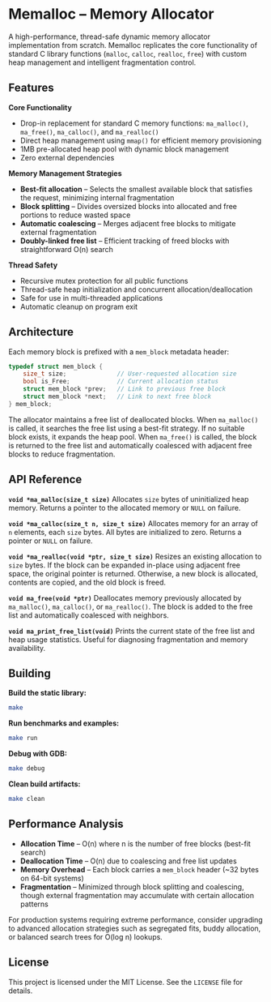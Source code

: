 # Memalloc – Memory Allocator

A high-performance, thread-safe dynamic memory allocator implementation from scratch. Memalloc replicates the core functionality of standard C library functions (`malloc`, `calloc`, `realloc`, `free`) with custom heap management and intelligent fragmentation control.

## Features

**Core Functionality**
- Drop-in replacement for standard C memory functions: `ma_malloc()`, `ma_free()`, `ma_calloc()`, and `ma_realloc()`
- Direct heap management using `mmap()` for efficient memory provisioning
- 1MB pre-allocated heap pool with dynamic block management
- Zero external dependencies

**Memory Management Strategies**
- **Best-fit allocation** – Selects the smallest available block that satisfies the request, minimizing internal fragmentation
- **Block splitting** – Divides oversized blocks into allocated and free portions to reduce wasted space
- **Automatic coalescing** – Merges adjacent free blocks to mitigate external fragmentation
- **Doubly-linked free list** – Efficient tracking of freed blocks with straightforward O(n) search

**Thread Safety**
- Recursive mutex protection for all public functions
- Thread-safe heap initialization and concurrent allocation/deallocation
- Safe for use in multi-threaded applications
- Automatic cleanup on program exit

## Architecture

Each memory block is prefixed with a `mem_block` metadata header:

```c
typedef struct mem_block {
    size_t size;              // User-requested allocation size
    bool is_Free;             // Current allocation status
    struct mem_block *prev;   // Link to previous free block
    struct mem_block *next;   // Link to next free block
} mem_block;
```

The allocator maintains a free list of deallocated blocks. When `ma_malloc()` is called, it searches the free list using a best-fit strategy. If no suitable block exists, it expands the heap pool. When `ma_free()` is called, the block is returned to the free list and automatically coalesced with adjacent free blocks to reduce fragmentation.

## API Reference

**`void *ma_malloc(size_t size)`**
Allocates `size` bytes of uninitialized heap memory. Returns a pointer to the allocated memory or `NULL` on failure.

**`void *ma_calloc(size_t n, size_t size)`**
Allocates memory for an array of `n` elements, each `size` bytes. All bytes are initialized to zero. Returns a pointer or `NULL` on failure.

**`void *ma_realloc(void *ptr, size_t size)`**
Resizes an existing allocation to `size` bytes. If the block can be expanded in-place using adjacent free space, the original pointer is returned. Otherwise, a new block is allocated, contents are copied, and the old block is freed.

**`void ma_free(void *ptr)`**
Deallocates memory previously allocated by `ma_malloc()`, `ma_calloc()`, or `ma_realloc()`. The block is added to the free list and automatically coalesced with neighbors.

**`void ma_print_free_list(void)`**
Prints the current state of the free list and heap usage statistics. Useful for diagnosing fragmentation and memory availability.

## Building

**Build the static library:**
```bash
make
```

**Run benchmarks and examples:**
```bash
make run
```

**Debug with GDB:**
```bash
make debug
```

**Clean build artifacts:**
```bash
make clean
```

## Performance Analysis

- **Allocation Time** – O(n) where n is the number of free blocks (best-fit search)
- **Deallocation Time** – O(n) due to coalescing and free list updates
- **Memory Overhead** – Each block carries a `mem_block` header (~32 bytes on 64-bit systems)
- **Fragmentation** – Minimized through block splitting and coalescing, though external fragmentation may accumulate with certain allocation patterns

For production systems requiring extreme performance, consider upgrading to advanced allocation strategies such as segregated fits, buddy allocation, or balanced search trees for O(log n) lookups.

## License

This project is licensed under the MIT License. See the `LICENSE` file for details.
